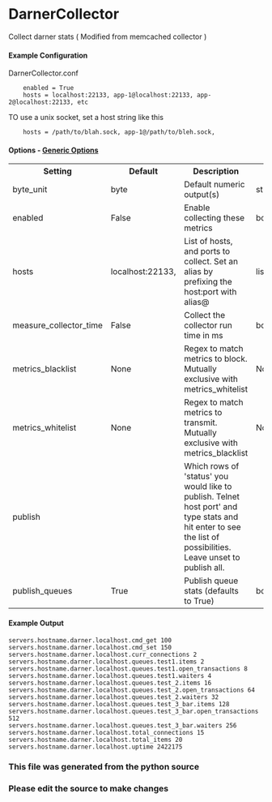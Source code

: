 DarnerCollector
=====

Collect darner stats ( Modified from memcached collector )



#### Example Configuration

DarnerCollector.conf

```
    enabled = True
    hosts = localhost:22133, app-1@localhost:22133, app-2@localhost:22133, etc
```

TO use a unix socket, set a host string like this

```
    hosts = /path/to/blah.sock, app-1@/path/to/bleh.sock,
```

#### Options - [Generic Options](Configuration)

<table><tr><th>Setting</th><th>Default</th><th>Description</th><th>Type</th></tr>
<tr><td>byte_unit</td><td>byte</td><td>Default numeric output(s)</td><td>str</td></tr>
<tr><td>enabled</td><td>False</td><td>Enable collecting these metrics</td><td>bool</td></tr>
<tr><td>hosts</td><td>localhost:22133,</td><td>List of hosts, and ports to collect. Set an alias by  prefixing the host:port with alias@</td><td>list</td></tr>
<tr><td>measure_collector_time</td><td>False</td><td>Collect the collector run time in ms</td><td>bool</td></tr>
<tr><td>metrics_blacklist</td><td>None</td><td>Regex to match metrics to block. Mutually exclusive with metrics_whitelist</td><td>NoneType</td></tr>
<tr><td>metrics_whitelist</td><td>None</td><td>Regex to match metrics to transmit. Mutually exclusive with metrics_blacklist</td><td>NoneType</td></tr>
<tr><td>publish</td><td></td><td>Which rows of 'status' you would like to publish. Telnet host port' and type stats and hit enter to see  the list of possibilities. Leave unset to publish all.</td><td></td></tr>
<tr><td>publish_queues</td><td>True</td><td>Publish queue stats (defaults to True)</td><td>bool</td></tr>
</table>

#### Example Output

```
servers.hostname.darner.localhost.cmd_get 100
servers.hostname.darner.localhost.cmd_set 150
servers.hostname.darner.localhost.curr_connections 2
servers.hostname.darner.localhost.queues.test1.items 2
servers.hostname.darner.localhost.queues.test1.open_transactions 8
servers.hostname.darner.localhost.queues.test1.waiters 4
servers.hostname.darner.localhost.queues.test_2.items 16
servers.hostname.darner.localhost.queues.test_2.open_transactions 64
servers.hostname.darner.localhost.queues.test_2.waiters 32
servers.hostname.darner.localhost.queues.test_3_bar.items 128
servers.hostname.darner.localhost.queues.test_3_bar.open_transactions 512
servers.hostname.darner.localhost.queues.test_3_bar.waiters 256
servers.hostname.darner.localhost.total_connections 15
servers.hostname.darner.localhost.total_items 20
servers.hostname.darner.localhost.uptime 2422175
```

### This file was generated from the python source
### Please edit the source to make changes

